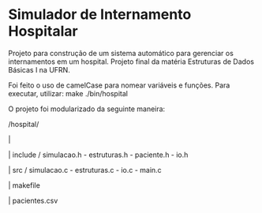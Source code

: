 # Simulador de Internamento Hospitalar
Projeto para construção de um sistema automático para gerenciar os internamentos em um hospital. Projeto final da matéria Estruturas de Dados Básicas I na UFRN.

Foi feito o uso de camelCase para nomear variáveis e funções.
Para executar, utilizar:
make
./bin/hospital


O projeto foi modularizado da seguinte maneira:

/hospital/

|

| include / simulacao.h - estruturas.h - paciente.h - io.h

| src / simulacao.c - estruturas.c - io.c - main.c

| makefile

| pacientes.csv


